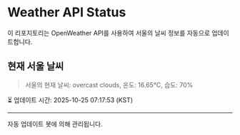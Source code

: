 
# Weather API Status

이 리포지토리는 OpenWeather API를 사용하여 서울의 날씨 정보를 자동으로 업데이트합니다.

## 현재 서울 날씨
> 서울의 현재 날씨: overcast clouds, 온도: 16.65°C, 습도: 70%

⏳ 업데이트 시간: 2025-10-25 07:17:53 (KST)

---
자동 업데이트 봇에 의해 관리됩니다.
